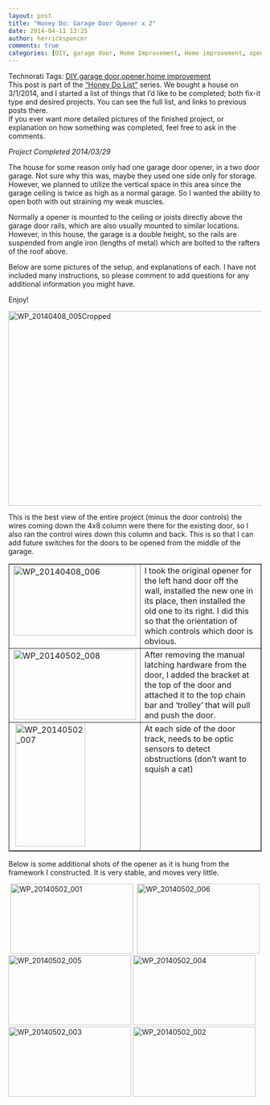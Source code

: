 ```yaml
---
layout: post
title: "Honey Do: Garage Door Opener x 2"
date: 2014-04-11 13:25
author: herrickspencer
comments: true
categories: [DIY, garage door, Home Improvement, Home improvement, opener]
---
```

<p></p>  <div id="scid:0767317B-992E-4b12-91E0-4F059A8CECA8:901caa73-0610-4038-9d74-3b46ef6bb20a" class="wlWriterEditableSmartContent" style="float:none;margin:0;display:inline;padding:0;">Technorati Tags: <a href="http://technorati.com/tags/DIY" rel="tag">DIY</a>,<a href="http://technorati.com/tags/garage+door" rel="tag">garage door</a>,<a href="http://technorati.com/tags/opener" rel="tag">opener</a>,<a href="http://technorati.com/tags/home+improvement" rel="tag">home improvement</a></div>  <br />This post is part of the <a href="http://herrickspencer.wordpress.com/honey-do-list/">“Honey Do List”</a> series. We bought a house on 3/1/2014, and I started a list of things that I’d like to be completed; both fix-it type and desired projects. You can see the full list, and links to previous posts there.   <br />If you ever want more detailed pictures of the finished project, or explanation on how something was completed, feel free to ask in the comments.  <p></p>  <p><em>Project Completed 2014/03/29</em></p>  <p>The house for some reason only had one garage door opener, in a two door garage. Not sure why this was, maybe they used one side only for storage. However, we planned to utilize the vertical space in this area since the garage ceiling is twice as high as a normal garage. So I wanted the ability to open both with out straining my weak muscles.</p>  <p>Normally a opener is mounted to the ceiling or joists directly above the garage door rails, which are also usually mounted to similar locations. However, in this house, the garage is a double height, so the rails are suspended from angle iron (lengths of metal) which are bolted to the rafters of the roof above.</p>  <p> Below are some pictures of the setup, and explanations of each. I have not included many instructions, so please comment to add questions for any additional information you might have.</p>  <p>Enjoy!</p>  <p><a href="https://herrickspencer.blog/wp-content/uploads/2014/04/wp_20140408_005cropped.jpg"><img title="WP_20140408_005Cropped" style="display:inline;border-width:0;" border="0" alt="WP_20140408_005Cropped" src="https://herrickspencer.blog/wp-content/uploads/2014/04/wp_20140408_005cropped_thumb.jpg" width="634" height="387" /></a> </p>  <p>This is the best view of the entire project (minus the door controls) the wires coming down the 4x8 column were there for the existing door, so I also ran the control wires down this column and back. This is so that I can add future switches for the doors to be opened from the middle of the garage. </p>  <table cellspacing="10" cellpadding="2" width="731" border="1"><tbody>     <tr>       <td valign="top" width="200"><a href="https://herrickspencer.blog/wp-content/uploads/2014/04/wp_20140408_006.jpg"><img title="WP_20140408_006" style="display:inline;border-width:0;" border="0" alt="WP_20140408_006" src="https://herrickspencer.blog/wp-content/uploads/2014/04/wp_20140408_006_thumb.jpg" width="244" height="139" /></a></td>        <td valign="top" width="499">I took the original opener for the left hand door off the wall, installed the new one in its place, then installed the old one to its right. I did this so that the orientation of which controls which door is obvious.</td>     </tr>      <tr>       <td valign="top" width="200"><a href="https://herrickspencer.blog/wp-content/uploads/2014/05/wp_20140502_008.jpg"><img title="WP_20140502_008" style="border-top:0;border-right:0;border-bottom:0;border-left:0;display:inline;" border="0" alt="WP_20140502_008" src="https://herrickspencer.blog/wp-content/uploads/2014/05/wp_20140502_008_thumb.jpg" width="244" height="139" /></a><a href="https://herrickspencer.blog/wp-content/uploads/2014/05/wp_20140502_001.jpg"></a></td>        <td valign="top" width="499">After removing the manual latching hardware from the door, I added the bracket at the top of the door and attached it to the top chain bar and ‘trolley’ that will pull and push the door.</td>     </tr>      <tr>       <td valign="top" width="200">&#160;<a href="https://herrickspencer.blog/wp-content/uploads/2014/05/wp_20140502_007.jpg"><img title="WP_20140502_007" style="border-top:0;border-right:0;border-bottom:0;border-left:0;display:inline;" border="0" alt="WP_20140502_007" src="https://herrickspencer.blog/wp-content/uploads/2014/05/wp_20140502_007_thumb.jpg" width="139" height="244" /></a></td>        <td valign="top" width="499">At each side of the door track, needs to be optic sensors to detect obstructions (don’t want to squish a cat)</td>     </tr>   </tbody></table>  <p>Below is some additional shots of the opener as it is hung from the framework I constructed. It is very stable, and moves very little.</p>  <p>&#160;<a href="https://herrickspencer.blog/wp-content/uploads/2014/05/wp_20140502_001.jpg"><img title="WP_20140502_001" style="border-top:0;border-right:0;border-bottom:0;border-left:0;display:inline;" border="0" alt="WP_20140502_001" src="https://herrickspencer.blog/wp-content/uploads/2014/05/wp_20140502_001_thumb.jpg" width="244" height="139" /></a>&#160; <a href="https://herrickspencer.blog/wp-content/uploads/2014/05/wp_20140502_006.jpg"><img title="WP_20140502_006" style="border-top:0;border-right:0;border-bottom:0;border-left:0;display:inline;" border="0" alt="WP_20140502_006" src="https://herrickspencer.blog/wp-content/uploads/2014/05/wp_20140502_006_thumb.jpg" width="244" height="139" /></a> <a href="https://herrickspencer.blog/wp-content/uploads/2014/05/wp_20140502_005.jpg"><img title="WP_20140502_005" style="border-top:0;border-right:0;border-bottom:0;border-left:0;display:inline;" border="0" alt="WP_20140502_005" src="https://herrickspencer.blog/wp-content/uploads/2014/05/wp_20140502_005_thumb.jpg" width="244" height="139" /></a> <a href="https://herrickspencer.blog/wp-content/uploads/2014/05/wp_20140502_004.jpg"><img title="WP_20140502_004" style="border-top:0;border-right:0;border-bottom:0;border-left:0;display:inline;" border="0" alt="WP_20140502_004" src="https://herrickspencer.blog/wp-content/uploads/2014/05/wp_20140502_004_thumb.jpg" width="244" height="139" /></a> <a href="https://herrickspencer.blog/wp-content/uploads/2014/05/wp_20140502_003.jpg"><img title="WP_20140502_003" style="border-top:0;border-right:0;border-bottom:0;border-left:0;display:inline;" border="0" alt="WP_20140502_003" src="https://herrickspencer.blog/wp-content/uploads/2014/05/wp_20140502_003_thumb.jpg" width="244" height="139" /></a> <a href="https://herrickspencer.blog/wp-content/uploads/2014/05/wp_20140502_002.jpg"><img title="WP_20140502_002" style="border-top:0;border-right:0;border-bottom:0;border-left:0;display:inline;" border="0" alt="WP_20140502_002" src="https://herrickspencer.blog/wp-content/uploads/2014/05/wp_20140502_002_thumb.jpg" width="244" height="139" /></a></p>
